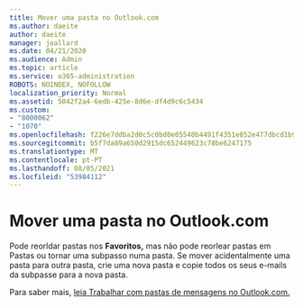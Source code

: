 ```yaml
---
title: Mover uma pasta no Outlook.com
ms.author: daeite
author: daeite
manager: joallard
ms.date: 04/21/2020
ms.audience: Admin
ms.topic: article
ms.service: o365-administration
ROBOTS: NOINDEX, NOFOLLOW
localization_priority: Normal
ms.assetid: 5042f2a4-6edb-425e-8d6e-df4d9c6c5434
ms.custom:
- "8000062"
- "1070"
ms.openlocfilehash: f226e7ddba2d0c5c0bd0e05540b4491f4351e852e477dbcd1b982478481f4642
ms.sourcegitcommit: b5f7da89a650d2915dc652449623c78be6247175
ms.translationtype: MT
ms.contentlocale: pt-PT
ms.lasthandoff: 08/05/2021
ms.locfileid: "53984112"
---
```

# <a name="move-a-folder-in-outlookcom"></a>Mover uma pasta no Outlook.com

Pode reorldar pastas nos **Favoritos,** mas não pode  reorlear pastas em Pastas ou tornar uma subpasso numa pasta. Se mover acidentalmente uma pasta para outra pasta, crie uma nova pasta e copie todos os seus e-mails da subpasse para a nova pasta.
  
Para saber mais, [leia Trabalhar com pastas de mensagens no Outlook.com.](https://support.office.com/article/6bb0723a-f39f-4a8d-bb3f-fab5dcc2510a?wt.mc_id=Office_Outlook_com_Alchemy)
